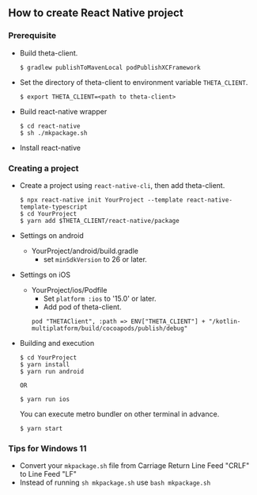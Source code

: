 ## How to create React Native project

### Prerequisite

* Build theta-client.

  ```shell
  $ gradlew publishToMavenLocal podPublishXCFramework
  ```

* Set the directory of theta-client to environment variable `THETA_CLIENT`.

  ```shell
  $ export THETA_CLIENT=<path to theta-client>
  ```

* Build react-native wrapper

  ```shell
  $ cd react-native
  $ sh ./mkpackage.sh
  ```


* Install react-native

### Creating a project

* Create a project using `react-native-cli`, then add theta-client.

  ```shell
  $ npx react-native init YourProject --template react-native-template-typescript
  $ cd YourProject
  $ yarn add $THETA_CLIENT/react-native/package
  ```

* Settings on android

  * YourProject/android/build.gradle
	* set `minSdkVersion` to 26 or later.

* Settings on iOS
  * YourProject/ios/Podfile
	* Set `platform :ios` to '15.0' or later.
	* Add pod of theta-client.
	```
	pod "THETAClient", :path => ENV["THETA_CLIENT"] + "/kotlin-multiplatform/build/cocoapods/publish/debug"
	```

* Building and execution

  ```
  $ cd YourProject
  $ yarn install
  $ yarn run android

  OR

  $ yarn run ios
  ```

  You can execute metro bundler on other terminal in advance.

  ```
  $ yarn start
  ```

### Tips for Windows 11

* Convert your `mkpackage.sh` file from Carriage Return Line Feed "CRLF" to Line Feed "LF"
* Instead of running `sh mkpackage.sh` use `bash mkpackage.sh`
